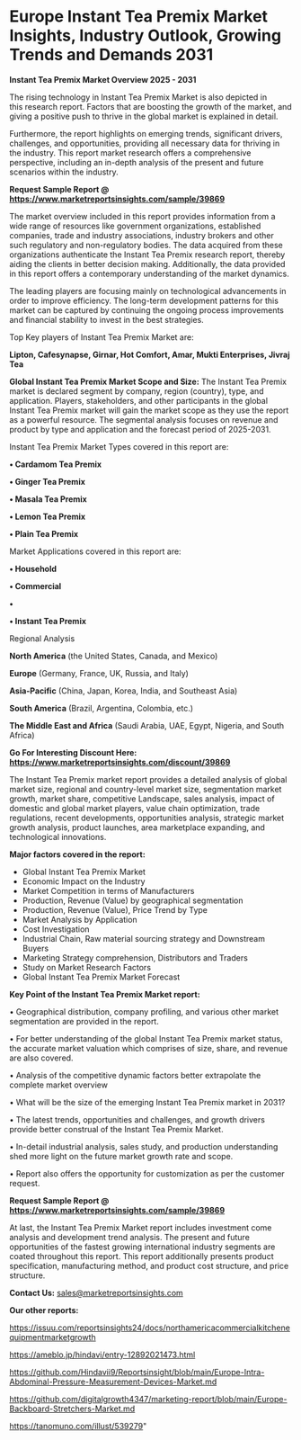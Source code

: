 # Europe Instant Tea Premix Market Insights, Industry Outlook, Growing Trends and Demands 2031

<Strong> Instant Tea Premix Market Overview 2025 - 2031</strong>

The rising technology in Instant Tea Premix Market is also depicted in this research report. Factors that are boosting the growth of the market, and giving a positive push to thrive in the global market is explained in detail.

Furthermore, the report highlights on emerging trends, significant drivers, challenges, and opportunities, providing all necessary data for thriving in the industry. This report market research offers a comprehensive perspective, including an in-depth analysis of the present and future scenarios within the industry.

<strong>Request Sample Report @ <a href=https://www.marketreportsinsights.com/sample/39869>https://www.marketreportsinsights.com/sample/39869</a></strong>

The market overview included in this report provides information from a wide range of resources like government organizations, established companies, trade and industry associations, industry brokers and other such regulatory and non-regulatory bodies. The data acquired from these organizations authenticate the Instant Tea Premix research report, thereby aiding the clients in better decision making. Additionally, the data provided in this report offers a contemporary understanding of the market dynamics.

The leading players are focusing mainly on technological advancements in order to improve efficiency. The long-term development patterns for this market can be captured by continuing the ongoing process improvements and financial stability to invest in the best strategies.

Top Key players of Instant Tea Premix Market are:

<strong>Lipton, Cafesynapse, Girnar, Hot Comfort, Amar, Mukti Enterprises, Jivraj Tea</strong>

<strong><b>Global Instant Tea Premix Market Scope and Size:</b></strong>
The Instant Tea Premix market is declared segment by company, region (country), type, and application. Players, stakeholders, and other participants in the global Instant Tea Premix market will gain the market scope as they use the report as a powerful resource. The segmental analysis focuses on revenue and product by type and application and the forecast period of 2025-2031.

Instant Tea Premix Market Types covered in this report are:

<strong>•  Cardamom Tea Premix

•  Ginger Tea Premix

•  Masala Tea Premix

•  Lemon Tea Premix

•  Plain Tea Premix</strong>

Market Applications covered in this report are:

<strong>•  Household

•  Commercial

•  

•  Instant Tea Premix</strong> 

Regional Analysis

<strong>North America</strong> (the United States, Canada, and Mexico)

<strong>Europe</strong> (Germany, France, UK, Russia, and Italy)

<strong>Asia-Pacific</strong> (China, Japan, Korea, India, and Southeast Asia)

<strong>South America</strong> (Brazil, Argentina, Colombia, etc.)

<strong>The Middle East and Africa</strong> (Saudi Arabia, UAE, Egypt, Nigeria, and South Africa)

<strong>Go For Interesting Discount Here: <a href=https://www.marketreportsinsights.com/discount/39869>https://www.marketreportsinsights.com/discount/39869</a></strong>

The Instant Tea Premix market report provides a detailed analysis of global market size, regional and country-level market size, segmentation market growth, market share, competitive Landscape, sales analysis, impact of domestic and global market players, value chain optimization, trade regulations, recent developments, opportunities analysis, strategic market growth analysis, product launches, area marketplace expanding, and technological innovations.

<strong><b>Major factors covered in the report:</b></strong>
<ul>
  <li>Global Instant Tea Premix Market </li>
  <li>Economic Impact on the Industry</li>
  <li>Market Competition in terms of Manufacturers</li>
  <li>Production, Revenue (Value) by geographical segmentation</li>
  <li>Production, Revenue (Value), Price Trend by Type</li>
  <li>Market Analysis by Application</li>
  <li>Cost Investigation</li>
  <li>Industrial Chain, Raw material sourcing strategy and Downstream Buyers</li>
  <li>Marketing Strategy comprehension, Distributors and Traders</li>
  <li>Study on Market Research Factors</li>
  <li>Global Instant Tea Premix Market Forecast</li>
</ul>

<strong><b>Key Point of the Instant Tea Premix Market report:</b></strong>

• Geographical distribution, company profiling, and various other market segmentation are provided in the report.

• For better understanding of the global Instant Tea Premix market status, the accurate market valuation which comprises of size, share, and revenue are also covered.

• Analysis of the competitive dynamic factors better extrapolate the complete market overview

• What will be the size of the emerging Instant Tea Premix market in 2031?

• The latest trends, opportunities and challenges, and growth drivers provide better construal of the Instant Tea Premix Market.

• In-detail industrial analysis, sales study, and production understanding shed more light on the future market growth rate and scope.

• Report also offers the opportunity for customization as per the customer request.

<strong>Request Sample Report @ <a href=https://www.marketreportsinsights.com/sample/39869>https://www.marketreportsinsights.com/sample/39869</a></strong>

At last, the Instant Tea Premix Market report includes investment come analysis and development trend analysis. The present and future opportunities of the fastest growing international industry segments are coated throughout this report. This report additionally presents product specification, manufacturing method, and product cost structure, and price structure.

<strong>Contact Us:</strong>
sales@marketreportsinsights.com

<strong>Our other reports:</strong>

<a href=https://issuu.com/reportsinsights24/docs/northamericacommercialkitchenequipmentmarketgrowth>https://issuu.com/reportsinsights24/docs/northamericacommercialkitchenequipmentmarketgrowth</a>

<a href=https://ameblo.jp/hindavi/entry-12892021473.html>https://ameblo.jp/hindavi/entry-12892021473.html</a>

<a href=https://github.com/Hindavii9/Reportsinsight/blob/main/Europe-Intra-Abdominal-Pressure-Measurement-Devices-Market.md>https://github.com/Hindavii9/Reportsinsight/blob/main/Europe-Intra-Abdominal-Pressure-Measurement-Devices-Market.md</a>

<a href=https://github.com/digitalgrowth4347/marketing-report/blob/main/Europe-Backboard-Stretchers-Market.md>https://github.com/digitalgrowth4347/marketing-report/blob/main/Europe-Backboard-Stretchers-Market.md</a>

<a href=https://tanomuno.com/illust/539279>https://tanomuno.com/illust/539279</a>"
